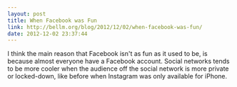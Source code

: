 ```yaml
---
layout: post
title: When Facebook was Fun
link: http://bellm.org/blog/2012/12/02/when-facebook-was-fun/
date: 2012-12-02 23:37:44
---
```


I think the main reason that Facebook isn't as fun as it used to be, is because almost everyone have a Facebook account. Social networks tends to be more cooler when the audience off the social network is more private or locked-down, like before when Instagram was only available for iPhone.